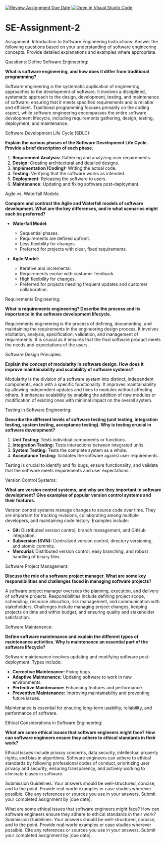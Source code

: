 [![Review Assignment Due Date](https://classroom.github.com/assets/deadline-readme-button-24ddc0f5d75046c5622901739e7c5dd533143b0c8e959d652212380cedb1ea36.svg)](https://classroom.github.com/a/-ucQIGTc)
[![Open in Visual Studio Code](https://classroom.github.com/assets/open-in-vscode-718a45dd9cf7e7f842a935f5ebbe5719a5e09af4491e668f4dbf3b35d5cca122.svg)](https://classroom.github.com/online_ide?assignment_repo_id=15232745&assignment_repo_type=AssignmentRepo)
# SE-Assignment-2
Assignment: Introduction to Software Engineering
Instructions:
Answer the following questions based on your understanding of software engineering concepts. Provide detailed explanations and examples where appropriate.

Questions:
Define Software Engineering:

**What is software engineering, and how does it differ from traditional programming?**

Software engineering is the systematic application of engineering approaches to the development of software. It involves a disciplined, systematic approach to the design, development, testing, and maintenance of software, ensuring that it meets specified requirements and is reliable and efficient. Traditional programming focuses primarily on the coding aspect, while software engineering encompasses the entire software development lifecycle, including requirements gathering, design, testing, deployment, and maintenance.

Software Development Life Cycle (SDLC):

**Explain the various phases of the Software Development Life Cycle. Provide a brief description of each phase.**

1. **Requirement Analysis:** Gathering and analyzing user requirements.
2. **Design:** Creating architectural and detailed designs.
3. **Implementation (Coding):** Writing the actual code.
4. **Testing:** Verifying that the software works as intended.
5. **Deployment:** Releasing the software to users.
6. **Maintenance:** Updating and fixing software post-deployment.

Agile vs. Waterfall Models:

**Compare and contrast the Agile and Waterfall models of software development. What are the key differences, and in what scenarios might each be preferred?**

- **Waterfall Model:**
  - Sequential phases.
  - Requirements are defined upfront.
  - Less flexibility for changes.
  - Preferred for projects with clear, fixed requirements.

- **Agile Model:**
  - Iterative and incremental.
  - Requirements evolve with customer feedback.
  - High flexibility for changes.
  - Preferred for projects needing frequent updates and customer collaboration.

Requirements Engineering:

**What is requirements engineering? Describe the process and its importance in the software development lifecycle.**

Requirements engineering is the process of defining, documenting, and maintaining the requirements in the engineering design process. It involves elicitation, analysis, specification, validation, and management of requirements. It is crucial as it ensures that the final software product meets the needs and expectations of the users.

Software Design Principles:

**Explain the concept of modularity in software design. How does it improve maintainability and scalability of software systems?**

Modularity is the division of a software system into distinct, independent components, each with a specific functionality. It improves maintainability by allowing independent updates and fixes to modules without affecting others. It enhances scalability by enabling the addition of new modules or modification of existing ones with minimal impact on the overall system.

Testing in Software Engineering:

**Describe the different levels of software testing (unit testing, integration testing, system testing, acceptance testing). Why is testing crucial in software development?**

1. **Unit Testing:** Tests individual components or functions.
2. **Integration Testing:** Tests interactions between integrated units.
3. **System Testing:** Tests the complete system as a whole.
4. **Acceptance Testing:** Validates the software against user requirements.

Testing is crucial to identify and fix bugs, ensure functionality, and validate that the software meets requirements and user expectations.

Version Control Systems:

**What are version control systems, and why are they important in software development? Give examples of popular version control systems and their features.**

Version control systems manage changes to source code over time. They are important for tracking revisions, collaborating among multiple developers, and maintaining code history. Examples include:
- **Git:** Distributed version control, branch management, and GitHub integration.
- **Subversion (SVN):** Centralized version control, directory versioning, and atomic commits.
- **Mercurial:** Distributed version control, easy branching, and robust handling of binary files.

Software Project Management:

**Discuss the role of a software project manager. What are some key responsibilities and challenges faced in managing software projects?**

A software project manager oversees the planning, execution, and delivery of software projects. Responsibilities include defining project scope, scheduling, resource allocation, risk management, and communication with stakeholders. Challenges include managing project changes, keeping projects on time and within budget, and ensuring quality and stakeholder satisfaction.

Software Maintenance:

**Define software maintenance and explain the different types of maintenance activities. Why is maintenance an essential part of the software lifecycle?**

Software maintenance involves updating and modifying software post-deployment. Types include:
- **Corrective Maintenance:** Fixing bugs.
- **Adaptive Maintenance:** Updating software to work in new environments.
- **Perfective Maintenance:** Enhancing features and performance.
- **Preventive Maintenance:** Improving maintainability and preventing future issues.

Maintenance is essential for ensuring long-term usability, reliability, and performance of software.

Ethical Considerations in Software Engineering:

**What are some ethical issues that software engineers might face? How can software engineers ensure they adhere to ethical standards in their work?**

Ethical issues include privacy concerns, data security, intellectual property rights, and bias in algorithms. Software engineers can adhere to ethical standards by following professional codes of conduct, prioritizing user privacy and security, ensuring transparency, and actively working to eliminate biases in software.

Submission Guidelines:
Your answers should be well-structured, concise, and to the point.
Provide real-world examples or case studies wherever possible.
Cite any references or sources you use in your answers.
Submit your completed assignment by [due date].

What are some ethical issues that software engineers might face? How can software engineers ensure they adhere to ethical standards in their work?
Submission Guidelines:
Your answers should be well-structured, concise, and to the point.
Provide real-world examples or case studies wherever possible.
Cite any references or sources you use in your answers.
Submit your completed assignment by [due date].
